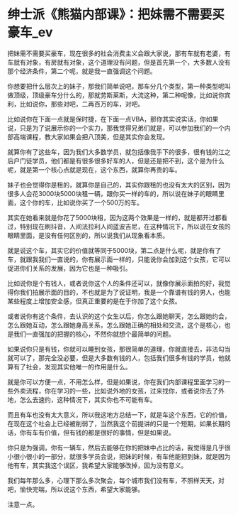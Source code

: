 # 绅士派《熊猫内部课》：把妹需不需要买豪车_ev

把妹需不需要买豪车，现在很多的社会消费主义会跟大家说，那有车就有老婆，有车就有对象，有房就有对象，这个道理没有问题，但是首先第一个，大多数人没有那个经济条件，第二个呢，就是我一直强调这个问题。

你想要把什么层次上的妹子，那我们简单说吧，那车分几个类型，第一种类型呢叫做顶级，顶级豪车分什么的，那就劳斯莱斯，大流这种，第二种呢像，比如说你宾利，比如说你，那些对吧，二再百万的车，对吧。

比如说你在下面一点就是保时捷，在下面一点VBA，那你其实说实话，你如果说，只是为了说展示你的一个实力，那我觉得兄弟们就是，可以参加我们的一个内部高端课程，教大家如果会把八顶美，但是其实你会发现。

就算你有了这些车，因为我们大多数学员，就包括像我手下的很多，很有钱的江之后户门徒学员，他们都是有很多很多好车的人，但是还是把不到，这个是为什么呢，就是第一个核心点就是现在，这个东西，就算你再贵的车。

妹子也会觉得你是租的，就算你是自己的，其实你跟租的也没有太大的区别，因为很多人会花3000块5000块租一辆，跟你买一样的车的，所以说在妹子的眼睛里面，这个你的车，比如说你买了一个500万的车。

其实在她看来就是你花了5000块租，因为这两个效果是一样的，就是都开过都看过，特别现在刷抖音，人间法拉利人间蓝波吉尼，在这种情况下，所以说在女孩的眼睛里面，是没有任何区别的，所以说我们从现象看本质。

就是说这个车，其实它的价值就等同于5000块，第二点是什么呢，就是你有了车，就跟我我们一直说的，你有展示面一样的，只能说你会加到这个女孩，它可以促进你们关系的发展，因为它也是一种吸引。

比如说你是个有钱人，或者说你这个人的条件还可以，就像你展示面拍的好，我觉得你我们拍展示面的目的，不也就是为了说证明，我是一个靠谱有钱的男人，也能某些程度上增加安全感，但真正重要的是在于你加了这个女孩。

或者说你有这个条件，去认识的这个女生以后，你怎么跟她聊天，怎么跟她约会，怎么跟她互动，怎么跟她身高关系，怎么跟她正确的相处和交流，这个是核心，也是我们一直强加的把握的核心，不然你就想个最简单的问题。

如果说你只是有钱，你就可以睡到女孩，那很简单的道理，你就直接去，非法勾当就可以了，那完全没必要，但是大多数有钱的人，包括我们很多有钱的学员，他就算有了社会，发现其实他唯一的作用是什么。

就是你可以方便一点，不用怎么样，但是如果说，你在我们内部课程里面学习的一些外卖流程，你在学习的一些，比如说外地的女孩，过来找你，或者说你去了外地，怎么去速约，这种情况下，其实你也不可能有车。

而且有车也没有太大意义，所以我这地方总结一下，就是车这个东西，它的价值，在现在这个社会上已经被削弱了，当然我这个前提讲的只是一个短期，如果长期的话，你有车有价值，但有钱的都是很好的事情，但是如果说。

你只是为强调，你有一辆车，然后去能够在你的把妹中占比的话，我觉得是几乎很小很小很小的一部分，就很多学员会说，把妹的时候，有车他能把到妹，就是因为他有车，其实我这个误区，我希望大家能够改掉，因为没有意义。

我们每年那么多，心理下那么多次聚会，每个城市我们没有车，不照样天天，对吧，愉快完喘，所以说这个东西，希望大家能够。

注意一点。